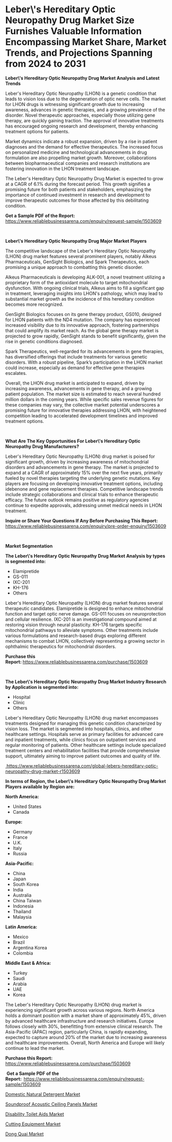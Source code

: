<p><h1>Leber\'s Hereditary Optic Neuropathy Drug Market Size Furnishes Valuable Information Encompassing Market Share, Market Trends, and Projections Spanning from 2024 to 2031</h1></p><p><strong>Leber\'s Hereditary Optic Neuropathy Drug Market Analysis and Latest Trends</strong></p>
<p><p>Leber's Hereditary Optic Neuropathy (LHON) is a genetic condition that leads to vision loss due to the degeneration of optic nerve cells. The market for LHON drugs is witnessing significant growth due to increasing awareness, advances in genetic therapies, and a growing prevalence of the disorder. Novel therapeutic approaches, especially those utilizing gene therapy, are quickly gaining traction. The approval of innovative treatments has encouraged ongoing research and development, thereby enhancing treatment options for patients.</p><p>Market dynamics indicate a robust expansion, driven by a rise in patient diagnoses and the demand for effective therapeutics. The increased focus on personalized medicine and technological advancements in drug formulation are also propelling market growth. Moreover, collaborations between biopharmaceutical companies and research institutions are fostering innovation in the LHON treatment landscape.</p><p>The Leber's Hereditary Optic Neuropathy Drug Market is expected to grow at a CAGR of 6.1% during the forecast period. This growth signifies a promising future for both patients and stakeholders, emphasizing the importance of continued investment in research and development to improve therapeutic outcomes for those affected by this debilitating condition.</p></p>
<p><strong>Get a Sample PDF of the Report:&nbsp;</strong> <a href="https://www.reliablebusinessarena.com/enquiry/request-sample/1503609?utm_campaign=1292&utm_medium=2&utm_source=Github&utm_content=ia&utm_term=27092024&utm_id=lebers-hereditary-optic-neuropathy-drug">https://www.reliablebusinessarena.com/enquiry/request-sample/1503609</a></p>
<p>&nbsp;</p>
<p><strong>Leber\'s Hereditary Optic Neuropathy Drug Major Market Players</strong></p>
<p><p>The competitive landscape of the Leber's Hereditary Optic Neuropathy (LHON) drug market features several prominent players, notably Alkeus Pharmaceuticals, GenSight Biologics, and Spark Therapeutics, each promising a unique approach to combatting this genetic disorder.</p><p>Alkeus Pharmaceuticals is developing ALK-001, a novel treatment utilizing a proprietary form of the antioxidant molecule to target mitochondrial dysfunction. With ongoing clinical trials, Alkeus aims to fill a significant gap in treatment, leveraging insights into LHON's pathology, which may lead to substantial market growth as the incidence of this hereditary condition becomes more recognized.</p><p>GenSight Biologics focuses on its gene therapy product, GS010, designed for LHON patients with the ND4 mutation. The company has experienced increased visibility due to its innovative approach, fostering partnerships that could amplify its market reach. As the global gene therapy market is projected to grow rapidly, GenSight stands to benefit significantly, given the rise in genetic conditions diagnosed.</p><p>Spark Therapeutics, well-regarded for its advancements in gene therapies, has diversified offerings that include treatments for various genetic disorders. With a robust pipeline, Spark’s participation in the LHON market could increase, especially as demand for effective gene therapies escalates.</p><p>Overall, the LHON drug market is anticipated to expand, driven by increasing awareness, advancements in gene therapy, and a growing patient population. The market size is estimated to reach several hundred million dollars in the coming years. While specific sales revenue figures for these companies may vary, the collective market potential underscores a promising future for innovative therapies addressing LHON, with heightened competition leading to accelerated development timelines and improved treatment options.</p></p>
<p>&nbsp;</p>
<p><strong>What Are The Key Opportunities For Leber\'s Hereditary Optic Neuropathy Drug Manufacturers?</strong></p>
<p><p>Leber's Hereditary Optic Neuropathy (LHON) drug market is poised for significant growth, driven by increasing awareness of mitochondrial disorders and advancements in gene therapy. The market is projected to expand at a CAGR of approximately 15% over the next five years, primarily fueled by novel therapies targeting the underlying genetic mutations. Key players are focusing on developing innovative treatment options, including idebenone and gene replacement therapies. Competitive landscape trends include strategic collaborations and clinical trials to enhance therapeutic efficacy. The future outlook remains positive as regulatory agencies continue to expedite approvals, addressing unmet medical needs in LHON treatment.</p></p>
<p><strong>Inquire or Share Your Questions If Any Before Purchasing This Report:</strong> <a href="https://www.reliablebusinessarena.com/enquiry/pre-order-enquiry/1503609?utm_campaign=1292&utm_medium=2&utm_source=Github&utm_content=ia&utm_term=27092024&utm_id=lebers-hereditary-optic-neuropathy-drug">https://www.reliablebusinessarena.com/enquiry/pre-order-enquiry/1503609</a></p>
<p>&nbsp;</p>
<p><strong>Market Segmentation</strong></p>
<p><strong>The Leber\'s Hereditary Optic Neuropathy Drug Market Analysis by types is segmented into:</strong></p>
<p><ul><li>Elamipretide</li><li>GS-011</li><li>IXC-201</li><li>KH-176</li><li>Others</li></ul></p>
<p><p>Leber's Hereditary Optic Neuropathy (LHON) drug market features several therapeutic candidates. Elamipretide is designed to enhance mitochondrial function and target optic nerve damage. GS-011 focuses on neuroprotection and cellular resilience. IXC-201 is an investigational compound aimed at restoring vision through neural plasticity. KH-176 targets specific mitochondrial pathways to alleviate symptoms. Other treatments include various formulations and research-based drugs exploring different mechanisms to combat LHON, collectively representing a growing sector in ophthalmic therapeutics for mitochondrial disorders.</p></p>
<p><strong>Purchase this Report:&nbsp;</strong><a href="https://www.reliablebusinessarena.com/purchase/1503609?utm_campaign=1292&utm_medium=2&utm_source=Github&utm_content=ia&utm_term=27092024&utm_id=lebers-hereditary-optic-neuropathy-drug">https://www.reliablebusinessarena.com/purchase/1503609</a></p>
<p>&nbsp;</p>
<p><strong>The Leber\'s Hereditary Optic Neuropathy Drug Market Industry Research by Application is segmented into:</strong></p>
<p><ul><li>Hospital</li><li>Clinic</li><li>Others</li></ul></p>
<p><p>Leber's Hereditary Optic Neuropathy (LHON) drug market encompasses treatments designed for managing this genetic condition characterized by vision loss. The market is segmented into hospitals, clinics, and other healthcare settings. Hospitals serve as primary facilities for advanced care and inpatient treatments, while clinics focus on outpatient services and regular monitoring of patients. Other healthcare settings include specialized treatment centers and rehabilitation facilities that provide comprehensive support, ultimately aiming to improve patient outcomes and quality of life.</p></p>
<p><a href="https://www.reliablebusinessarena.com/global-lebers-hereditary-optic-neuropathy-drug-market-r1503609?utm_campaign=1292&utm_medium=2&utm_source=Github&utm_content=ia&utm_term=27092024&utm_id=lebers-hereditary-optic-neuropathy-drug">&nbsp;https://www.reliablebusinessarena.com/global-lebers-hereditary-optic-neuropathy-drug-market-r1503609</a></p>
<p><strong>In terms of Region, the Leber\'s Hereditary Optic Neuropathy Drug Market Players available by Region are:</strong></p>
<p>
    <p> <strong> North America: </strong>
        <ul>
            <li>United States</li>
            <li>Canada</li>
        </ul>
        </p> 
    <p> <strong> Europe: </strong>
        <ul>
            <li>Germany</li>
            <li>France</li>
            <li>U.K.</li>
            <li>Italy</li>
            <li>Russia</li>
        </ul>
        </p> 
    <p> <strong> Asia-Pacific: </strong>
        <ul>
            <li>China</li>
            <li>Japan</li>
            <li>South Korea</li>
            <li>India</li>
            <li>Australia</li>
            <li>China Taiwan</li>
            <li>Indonesia</li>
            <li>Thailand</li>
            <li>Malaysia</li>
        </ul>
        </p> 
    <p> <strong> Latin America: </strong>
        <ul>
            <li>Mexico</li>
            <li>Brazil</li>
            <li>Argentina Korea</li>
            <li>Colombia</li>
        </ul>
        </p> 
    <p> <strong> Middle East & Africa: </strong>
        <ul>
            <li>Turkey</li>
            <li>Saudi</li>
            <li>Arabia</li>
            <li>UAE</li>
            <li>Korea</li>
        </ul>
    </p>
    </p>
<p><p>The Leber's Hereditary Optic Neuropathy (LHON) drug market is experiencing significant growth across various regions. North America holds a dominant position with a market share of approximately 45%, driven by advanced healthcare infrastructure and research initiatives. Europe follows closely with 30%, benefitting from extensive clinical research. The Asia-Pacific (APAC) region, particularly China, is rapidly expanding, expected to capture around 20% of the market due to increasing awareness and healthcare improvements. Overall, North America and Europe will likely continue to lead the market.</p></p>
<p><strong>Purchase this Report: </strong><a href="https://www.reliablebusinessarena.com/purchase/1503609?utm_campaign=1292&utm_medium=2&utm_source=Github&utm_content=ia&utm_term=27092024&utm_id=lebers-hereditary-optic-neuropathy-drug">https://www.reliablebusinessarena.com/purchase/1503609</a></p>
<p>&nbsp;<strong>Get a Sample PDF of the Report:&nbsp;&nbsp;</strong><a href="https://www.reliablebusinessarena.com/enquiry/request-sample/1503609?utm_campaign=1292&utm_medium=2&utm_source=Github&utm_content=ia&utm_term=27092024&utm_id=lebers-hereditary-optic-neuropathy-drug">https://www.reliablebusinessarena.com/enquiry/request-sample/1503609</a></p>
<p><strong></strong></p>
<p><p><a href="https://issuu.com/reportprime-2/docs/domestic-natural-detergent-market-s_d894479483d01b?utm_campaign=1292&utm_medium=2&utm_source=Github&utm_content=ia&utm_term=27092024&utm_id=lebers-hereditary-optic-neuropathy-drug">Domestic Natural Detergent Market</a></p><p><a href="https://issuu.com/reportprime-2/docs/soundproof-acoustic-ceiling-panels-_08798f5881a1b2?utm_campaign=1292&utm_medium=2&utm_source=Github&utm_content=ia&utm_term=27092024&utm_id=lebers-hereditary-optic-neuropathy-drug">Soundproof Acoustic Ceiling Panels Market</a></p><p><a href="https://www.linkedin.com/pulse/global-disability-toilet-aids-market-opportunities-forecast-lmvle?trackingId=SZZLPr67Rye96Qf6fiyiJA%3D%3D&utm_campaign=1292&utm_medium=2&utm_source=Github&utm_content=ia&utm_term=27092024&utm_id=lebers-hereditary-optic-neuropathy-drug">Disability Toilet Aids Market</a></p><p><a href="https://www.linkedin.com/pulse/global-market-pulse-trends-growth-analysis-cutting-equipment-bnisc?utm_campaign=1292&utm_medium=2&utm_source=Github&utm_content=ia&utm_term=27092024&utm_id=lebers-hereditary-optic-neuropathy-drug">Cutting Equipment Market</a></p><p><a href="https://www.linkedin.com/pulse/deep-dive-dong-quai-market-itstrends-segmentation-competitive-q7ayc?trackingId=aUFUJjv9QVqsb6mnoVSMow%3D%3D&utm_campaign=1292&utm_medium=2&utm_source=Github&utm_content=ia&utm_term=27092024&utm_id=lebers-hereditary-optic-neuropathy-drug">Dong Quai Market</a></p></p>
